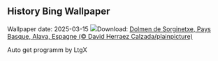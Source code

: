 ## History Bing Wallpaper
Wallpaper date: 2025-03-15
![](https://www.bing.com/th?id=OHR.BasqueDolmen_FR-CA7491741480_UHD.jpg&w=1000)Download: [Dolmen de Sorginetxe, Pays Basque, Alava, Espagne (© David Herraez Calzada/plainpicture)](https://www.bing.com/th?id=OHR.BasqueDolmen_FR-CA7491741480_UHD.jpg)

Auto get programm by LtgX
